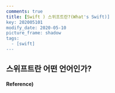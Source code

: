 ```yaml
---
comments: true
title: [Swift ) 스위프트란?(What's Swift)]
key: 202005101
modify_date: 2020-05-10
picture_frame: shadow
tags:
  - [swift]
---
```

 
## 스위프트란 어떤 언어인가?

#### Reference)

